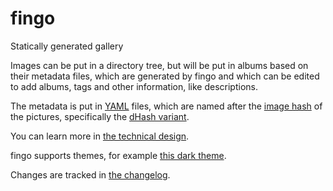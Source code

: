 # fingo
Statically generated gallery

Images can be put in a directory tree, but will be put in albums based on their metadata files, which are generated by fingo and which can be edited to add albums, tags and other information, like descriptions.

The metadata is put in [YAML](https://en.wikipedia.org/wiki/YAML) files, which are named after the [image hash](https://github.com/JohannesBuchner/imagehash) of the pictures, specifically the [dHash variant](http://www.hackerfactor.com/blog/index.php?/archives/529-Kind-of-Like-That.html).

You can learn more in [the technical design](technicaldesign.md).

fingo supports themes, for example [this dark theme](https://github.com/aquatix/fingo-theme-dark).

Changes are tracked in [the changelog](CHANGELOG.md).
